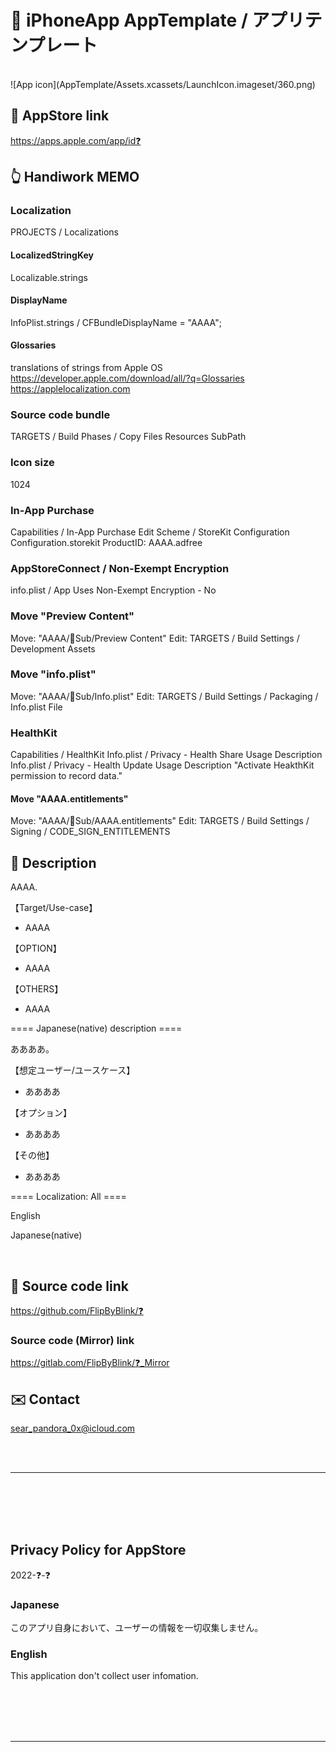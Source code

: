 # 📱 iPhoneApp AppTemplate / アプリテンプレート

<br>
![App icon](AppTemplate/Assets.xcassets/LaunchIcon.imageset/360.png)
<br>

## 🔗 AppStore link
https://apps.apple.com/app/id❓

## 👆 Handiwork MEMO
### Localization
PROJECTS / Localizations

#### LocalizedStringKey
Localizable.strings

#### DisplayName
InfoPlist.strings / CFBundleDisplayName = "AAAA";

#### Glossaries
translations of strings from Apple OS
https://developer.apple.com/download/all/?q=Glossaries
https://applelocalization.com

### Source code bundle
TARGETS / Build Phases / Copy Files
Resources
SubPath

### Icon size
1024

### In-App Purchase
Capabilities / In-App Purchase
Edit Scheme / StoreKit Configuration
Configuration.storekit
ProductID: AAAA.adfree

### AppStoreConnect / Non-Exempt Encryption
info.plist / App Uses Non-Exempt Encryption - No

### Move "Preview Content"
Move: "AAAA/🧩Sub/Preview Content"
Edit: TARGETS / Build Settings / Development Assets

### Move "info.plist"
Move: "AAAA/🧩Sub/Info.plist"
Edit: TARGETS / Build Settings / Packaging / Info.plist File

### HealthKit
Capabilities / HealthKit
Info.plist / Privacy - Health Share Usage Description
Info.plist / Privacy - Health Update Usage Description
"Activate HeakthKit permission to record data."

#### Move "AAAA.entitlements"
Move: "AAAA/🧩Sub/AAAA.entitlements"
Edit: TARGETS / Build Settings / Signing / CODE_SIGN_ENTITLEMENTS

## 📄 Description
<!-- Manually sync below text between "/README.md(here)" and "Localizable.strings" and "AppStoreConnect/_/Description". -->
<!--==== English description ====-->
AAAA.

【Target/Use-case】

- AAAA

【OPTION】

- AAAA

【OTHERS】

- AAAA


==== Japanese(native) description ====

ああああ。

【想定ユーザー/ユースケース】

- ああああ

【オプション】

- ああああ

【その他】

- ああああ


==== Localization: All ====

English

Japanese(native)

<br>

## 🧰 Source code link
https://github.com/FlipByBlink/❓

### Source code (Mirror) link
https://gitlab.com/FlipByBlink/❓_Mirror

## ✉️ Contact
sear_pandora_0x@icloud.com

<!-- URL "Support page for AppStore" -->
<!-- https://flipbyblink.github.io/❓/ -->
<!-- URL "Privacy Policy for AppStore" -->
<!-- https://flipbyblink.github.io/❓/#privacy-policy-for-appstore -->

<br>
<br>

------

<br>
<br>
<br>
<br>

## Privacy Policy for AppStore


2022-❓-❓


### Japanese

このアプリ自身において、ユーザーの情報を一切収集しません。


### English

This application don't collect user infomation.


<br>
<br>
<br>
<br>

------

<br>
<br>
